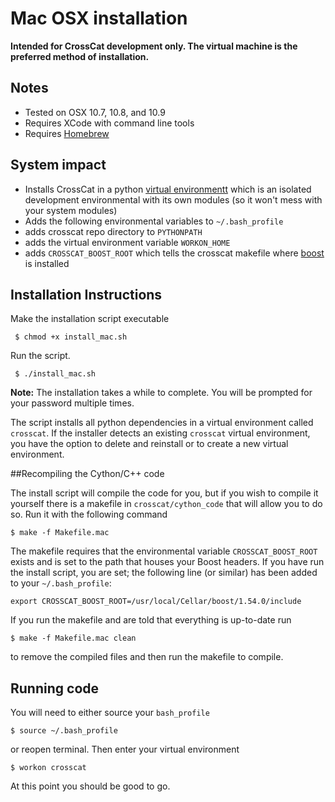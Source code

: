 # Mac OSX installation

**Intended for CrossCat development only. The virtual machine is the preferred method of installation.**

## Notes
- Tested on OSX 10.7, 10.8, and 10.9
- Requires XCode with command line tools
- Requires [Homebrew](http://brew.sh/)


## System impact
- Installs CrossCat in a python [virtual environmentt](https://pypi.python.org/pypi/virtualenv) which is an isolated development environmental with its own modules (so it won't mess with your system modules)
- Adds the following environmental variables to `~/.bash_profile`
 - adds crosscat repo directory to `PYTHONPATH`
 - adds the virtual environment variable `WORKON_HOME`
 - adds `CROSSCAT_BOOST_ROOT` which tells the crosscat makefile where [boost](http://www.boost.org/) is installed


## Installation Instructions

Make the installation script executable

     $ chmod +x install_mac.sh

Run the script.

     $ ./install_mac.sh

 **Note:** The installation takes a while to complete. You will be prompted for your password multiple times.
 
The script installs all python dependencies in a virtual environment called `crosscat`. If the installer detects an existing `crosscat` virtual environment, you have the option to delete and reinstall or to create a new virtual environment. 

##Recompiling the Cython/C++ code

The install script will compile the code for you, but if you wish to compile it yourself there is a makefile in `crosscat/cython_code` that will allow you to do so. Run it with the following command

	$ make -f Makefile.mac

The makefile requires that the environmental variable `CROSSCAT_BOOST_ROOT` exists and is set to the path that houses your Boost headers. If you have run the install script, you are set; the following line (or similar) has been added to your `~/.bash_profile`:

	export CROSSCAT_BOOST_ROOT=/usr/local/Cellar/boost/1.54.0/include

If you run the makefile and are told that everything is up-to-date run

	$ make -f Makefile.mac clean

to remove the compiled files and then run the makefile to compile.

## Running code

You will need to either source your `bash_profile`

	$ source ~/.bash_profile	

or reopen terminal. Then enter your virtual environment

	$ workon crosscat

At this point you should be good to go.